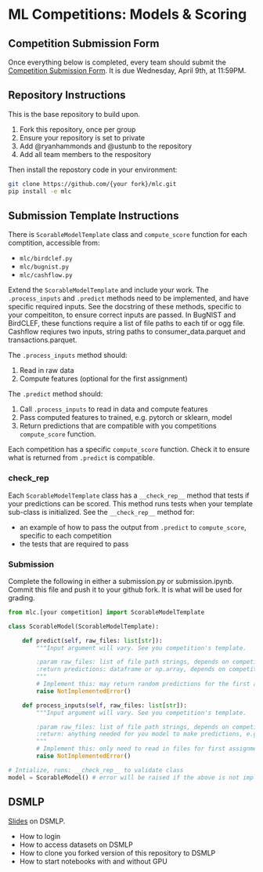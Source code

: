 # ML Competitions: Models & Scoring

## Competition Submission Form

Once everything below is completed, every team should submit the
[Competition Submission Form](https://forms.gle/giucmSFyYQiBjL1S6). It is
due Wednesday, April 9th, at 11:59PM.

## Repository Instructions

This is the base repository to build upon.

1. Fork this repository, once per group
2. Ensure your repository is set to private
3. Add @ryanhammonds and @ustunb to the repository
4. Add all team members to the respository

Then install the repostory code in your environment:

```bash
git clone https://github.com/{your fork}/mlc.git
pip install -e mlc
```

## Submission Template Instructions

There is `ScorableModelTemplate` class and `compute_score` function
for each comptition, accessible from:

- `mlc/birdclef.py`
- `mlc/bugnist.py`
- `mlc/cashflow.py`

Extend the `ScorableModelTemplate` and include your work. The `.process_inputs` and `.predict`
methods need to be implemented, and have specific required inputs. See the docstring of
these methods, specific to your compeititon, to ensure correct inputs are passed.
In BugNIST and BirdCLEF, these functions require a list of file paths to each tif or ogg file.
Cashflow reqiures two inputs, string paths to consumer_data.parquet and transactions.parquet.

The `.process_inputs` method should:

1) Read in raw data
2) Compute features (optional for the first assignment)

The `.predict` method should:

1) Call `.process_inputs` to read in data and compute features
2) Pass computed features to trained, e.g. pytorch or sklearn, model
3) Return predictions that are compatible with you competitions `compute_score` function.

Each competition has a specific `compute_score` function. Check it to ensure what is
returned from `.predict` is compatible.

### __check_rep__

Each `ScorableModelTemplate` class has a `__check_rep__` method that tests if your predictions
can be scored. This method runs tests when your template sub-class is initialized.
See the `__check_rep__` method for:

- an example of how to pass the output from `.predict` to `compute_score`, specific to each competition
- the tests that are required to pass

### Submission

Complete the following in either a submission.py or submission.ipynb. Commit this file and push it to
your github fork. It is what will be used for grading.

```python
from mlc.[your competition] import ScorableModelTemplate

class ScorableModel(ScorableModelTemplate):

    def predict(self, raw_files: list[str]):
        """Input argument will vary. See you competition's template.

        :param raw_files: list of file path strings, depends on competition
        :return predictions: dataframe or np.array, depends on competition
        """
        # Implement this: may return random predictions for the first assignment
        raise NotImplementedError()

    def process_inputs(self, raw_files: list[str]):
        """Input argument will vary. See you competition's template.

        :param raw_files: list of file path strings, depends on competition
        :return: anything needed for you model to make predictions, e.g. features or processed data
        """
        # Implement this: only need to read in files for first assignment
        raise NotImplementedError()

# Intialize, runs: __check_rep__ to validate class
model = ScorableModel() # error will be raised if the above is not implemented correctly
```

## DSMLP

[Slides](https://docs.google.com/presentation/d/1NAEO91toHvFN9y_7jojfs3pxln0MkH4YhGTNdSVj6xU/edit?usp=sharing)
on DSMLP.

- How to login
- How to access datasets on DSMLP
- How to clone you forked version of this repository to DSMLP
- How to start notebooks with and without GPU
